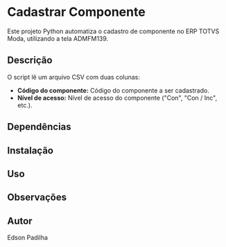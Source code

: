 # Cadastrar Componente

Este projeto Python automatiza o cadastro de componente no ERP TOTVS Moda, utilizando a tela ADMFM139.

## Descrição

O script lê um arquivo CSV com duas colunas:

* **Código do componente:** Código do componente a ser cadastrado.
* **Nível de acesso:** Nível de acesso do componente ("Con", "Con / Inc", etc.).

## Dependências

## Instalação

## Uso

## Observações

## Autor
Edson Padilha
